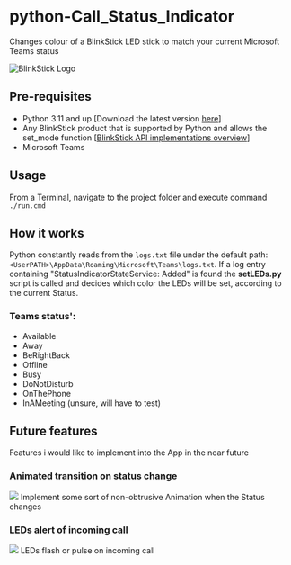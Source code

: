 # python-Call_Status_Indicator
Changes colour of a BlinkStick LED stick to match your current Microsoft Teams status

![BlinkStick Logo](https://www.blinkstick.com/images/home/logo-home.png)

## Pre-requisites
- Python 3.11 and up [Download the latest version [here](https://www.python.org/downloads/)]
- Any BlinkStick product that is supported by Python and allows the set_mode function [[BlinkStick API implementations overview](https://www.blinkstick.com/help/api-implementations)]
- Microsoft Teams

## Usage
From a Terminal, navigate to the project folder and execute command `./run.cmd`

## How it works
Python constantly reads from the `logs.txt` file under the default path: `<UserPATH>\AppData\Roaming\Microsoft\Teams\logs.txt`.
If a log entry containing "StatusIndicatorStateService: Added" is found the **setLEDs.py** script is called and decides which color the LEDs will be set, according to the current Status.

### Teams status':
- Available
- Away
- BeRightBack
- Offline
- Busy
- DoNotDisturb
- OnThePhone
- InAMeeting (unsure, will have to test)

## Future features
Features i would like to implement into the App in the near future
### Animated transition on status change
![](https://geps.dev/progress/0)
Implement some sort of non-obtrusive Animation when the Status changes

### LEDs alert of incoming call
![](https://geps.dev/progress/0)
LEDs flash or pulse on incoming call